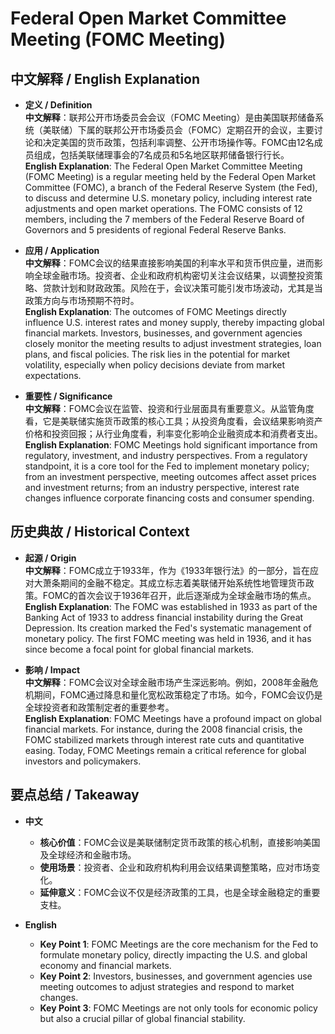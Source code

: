 # Federal Open Market Committee Meeting (FOMC Meeting)

## 中文解释 / English Explanation

* **定义 / Definition**  
  **中文解释**：联邦公开市场委员会会议（FOMC Meeting）是由美国联邦储备系统（美联储）下属的联邦公开市场委员会（FOMC）定期召开的会议，主要讨论和决定美国的货币政策，包括利率调整、公开市场操作等。FOMC由12名成员组成，包括美联储理事会的7名成员和5名地区联邦储备银行行长。  
  **English Explanation**: The Federal Open Market Committee Meeting (FOMC Meeting) is a regular meeting held by the Federal Open Market Committee (FOMC), a branch of the Federal Reserve System (the Fed), to discuss and determine U.S. monetary policy, including interest rate adjustments and open market operations. The FOMC consists of 12 members, including the 7 members of the Federal Reserve Board of Governors and 5 presidents of regional Federal Reserve Banks.

* **应用 / Application**  
  **中文解释**：FOMC会议的结果直接影响美国的利率水平和货币供应量，进而影响全球金融市场。投资者、企业和政府机构密切关注会议结果，以调整投资策略、贷款计划和财政政策。风险在于，会议决策可能引发市场波动，尤其是当政策方向与市场预期不符时。  
  **English Explanation**: The outcomes of FOMC Meetings directly influence U.S. interest rates and money supply, thereby impacting global financial markets. Investors, businesses, and government agencies closely monitor the meeting results to adjust investment strategies, loan plans, and fiscal policies. The risk lies in the potential for market volatility, especially when policy decisions deviate from market expectations.

* **重要性 / Significance**  
  **中文解释**：FOMC会议在监管、投资和行业层面具有重要意义。从监管角度看，它是美联储实施货币政策的核心工具；从投资角度看，会议结果影响资产价格和投资回报；从行业角度看，利率变化影响企业融资成本和消费者支出。  
  **English Explanation**: FOMC Meetings hold significant importance from regulatory, investment, and industry perspectives. From a regulatory standpoint, it is a core tool for the Fed to implement monetary policy; from an investment perspective, meeting outcomes affect asset prices and investment returns; from an industry perspective, interest rate changes influence corporate financing costs and consumer spending.

## 历史典故 / Historical Context

* **起源 / Origin**  
  **中文解释**：FOMC成立于1933年，作为《1933年银行法》的一部分，旨在应对大萧条期间的金融不稳定。其成立标志着美联储开始系统性地管理货币政策。FOMC的首次会议于1936年召开，此后逐渐成为全球金融市场的焦点。  
  **English Explanation**: The FOMC was established in 1933 as part of the Banking Act of 1933 to address financial instability during the Great Depression. Its creation marked the Fed's systematic management of monetary policy. The first FOMC meeting was held in 1936, and it has since become a focal point for global financial markets.

* **影响 / Impact**  
  **中文解释**：FOMC会议对全球金融市场产生深远影响。例如，2008年金融危机期间，FOMC通过降息和量化宽松政策稳定了市场。如今，FOMC会议仍是全球投资者和政策制定者的重要参考。  
  **English Explanation**: FOMC Meetings have a profound impact on global financial markets. For instance, during the 2008 financial crisis, the FOMC stabilized markets through interest rate cuts and quantitative easing. Today, FOMC Meetings remain a critical reference for global investors and policymakers.

## 要点总结 / Takeaway

* **中文**  
  - **核心价值**：FOMC会议是美联储制定货币政策的核心机制，直接影响美国及全球经济和金融市场。  
  - **使用场景**：投资者、企业和政府机构利用会议结果调整策略，应对市场变化。  
  - **延伸意义**：FOMC会议不仅是经济政策的工具，也是全球金融稳定的重要支柱。

* **English**  
  - **Key Point 1**: FOMC Meetings are the core mechanism for the Fed to formulate monetary policy, directly impacting the U.S. and global economy and financial markets.  
  - **Key Point 2**: Investors, businesses, and government agencies use meeting outcomes to adjust strategies and respond to market changes.  
  - **Key Point 3**: FOMC Meetings are not only tools for economic policy but also a crucial pillar of global financial stability.